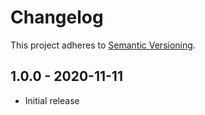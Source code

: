 # Changelog

This project adheres to [Semantic Versioning](http://semver.org/).

## 1.0.0 - 2020-11-11

- Initial release

